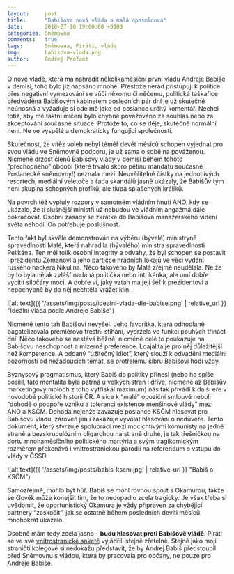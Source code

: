 ```yaml
---
layout:     post
title:      "Babišova nová vláda a malá oposmlouva"
date:       2018-07-10 19:00:00 +0100
categories: Sněmovna
comments:   true
tags:       Sněmovna, Piráti, vláda
img:        babisova-vlada.png
author:     Ondřej Profant
---
```


O nové vládě, která má nahradit několikaměsíční první vládu Andreje Babiše v demisi, toho bylo již napsáno mnohé. Přestože nerad přistupuji k politice přes negativní vymezování se vůči někomu či něčemu, politická taškařice předváděná Babišovým kabinetem posledních pár dní je už skutečně neúnosná a vyžaduje si ode mě jako od poslance určitý komentář. Nechci totiž, aby mé taktní mlčení bylo chybně považováno za souhlas nebo za akceptování současné situace. Protože to, co se děje, skutečně normální není. Ne ve vyspělé a demokraticky fungující společnosti.

<!--more-->

Skutečnost, že vítěz voleb nebyl téměř devět měsíců schopen vyjednat pro svou vládu ve Sněmovně podporu, je už sama o sobě na pováženou. Nicméně drzost členů Babišovy vlády v demisi během tohoto “přechodného” období (které trvalo skoro pětinu mandátu současné Poslanecké sněmovny!) neznala mezí. Neuvěřitelné čistky na jednotlivých resortech, mediální veletoče a řada skandálů jasně ukázaly, že Babišův tým není skupina schopných profíků, ale tlupa splašených králíků.

Na povrch též vypluly rozpory v samotném vládním hnutí ANO, kdy se ukázalo, že ti slušnější ministři už nebudou ve vládním angažmá dále pokračovat. Osobní zásady se zkrátka do Babišova manažerského vidění světa nehodí. On potřebuje poslušnost.

Tento fakt byl skvěle demonstrován na výběru (bývalé) ministryně spravedlnosti Malé, která nahradila (bývalého) ministra spravedlnosti Pelikána. Ten měl tolik osobní integrity a odvahy, že byl schopen se postavit i prezidentu Zemanovi a jeho partičce hradních lokajů ve věci vydání ruského hackera Nikulina. Něco takového by Malá zřejmě neudělala. Ne že by to byla nějak zvlášť nadaná politička nebo intrikánka, ale umí dobře vycítit siločáry moci. A dobře ví, jaký vztah má její šéf k prezidentovi a nepochybně by do něj nechtěla vrážet klín.

![alt text]({{ '/assets/img/posts/idealni-vlada-dle-babise.png' | relative_url }} "Ideální vláda podle Andreje Babiše")

Nicméně tento tah Babišovi nevyšel. Jeho favoritka, která odhodlaně bagatelizovala premiérovo trestní stíhání, vydržela ve funkci pouhých třináct dní. Něco takového se nestává běžně, nicméně celé to poukazuje na Babišovu neschopnost a mizerné preference. Loajalita je pro něj důležitější než kompetence. A oddaný “užitečný idiot”, který slouží k odvádění mediální pozornosti od nežádoucích témat, se protřelému šíbru Babišovi hodí vždy.

Byznysový pragmatismus, který Babiš do politiky přinesl (nebo ho spíše posílil, tato mentalita byla patrná u velkých stran i dříve, nicméně až Babišův marketingový moloch z toho vytřískal maximum) nás tak přivádí k další éře v novodobé politické historii ČR. A sice k “malé” opoziční smlouvě neboli “dohodě o podpoře vzniku a toleranci existence menšinové vlády” mezi ANO a KSČM. Dohoda nejenže zavazuje poslance KSČM hlasovat pro Babišovu vládu, zároveň jim i zakazuje vyvolat hlasování o nedůvěře. Tento dokument, který stvrzuje spolupráci mezi mocichtivými komunisty na jedné straně a bezskrupulózním oligarchou na straně druhé, je tak třešničkou na dortu mnohaměsíčního politického martýria a svým tragikomickým rozměrem překonává i vnitrostranickou parodii na referendum o vstupu do vlády v ČSSD.

![alt text]({{ '/assets/img/posts/babis-kscm.jpg' | relative_url }} "Babiš o KSČM")

Samozřejmě, mohlo být hůř. Babiš se mohl rovnou spojit s Okamurou, takže se člověk může konejšit tím, že to nedopadlo zcela tragicky. Je však třeba si uvědomit, že oportunistický Okamura je vždy připraven za chybějící partnery “zaskočit”, jak se ostatně během posledních devíti měsíců mnohokrát ukázalo.

Osobně mám tedy zcela jasno - **budu hlasovat proti Babišově vládě**. Piráti se ve své [vnitrostranické anketě](https://forum.pirati.cz/viewtopic.php?f=637&t=42628) vyjádřili stejně zřetelně. Stejně jako moji straničtí kolegové si nedokážu představit, že by Andrej Babiš předstoupil před Sněmovnu s vládou, která by pracovala pro občany, ne pouze pro Andreje Babiše.
